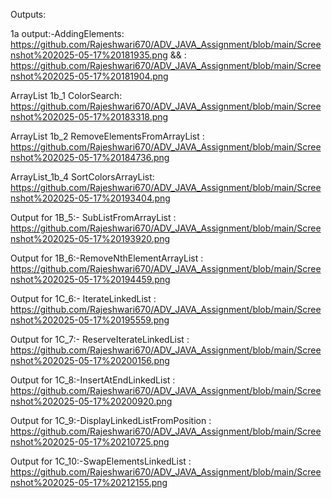 Outputs:

1a output:-AddingElements: https://github.com/Rajeshwari670/ADV_JAVA_Assignment/blob/main/Screenshot%202025-05-17%20181935.png
&&  : https://github.com/Rajeshwari670/ADV_JAVA_Assignment/blob/main/Screenshot%202025-05-17%20181904.png

 ArrayList 1b_1 ColorSearch: https://github.com/Rajeshwari670/ADV_JAVA_Assignment/blob/main/Screenshot%202025-05-17%20183318.png

ArrayList 1b_2 RemoveElementsFromArrayList : https://github.com/Rajeshwari670/ADV_JAVA_Assignment/blob/main/Screenshot%202025-05-17%20184736.png

ArrayList_1b_4 SortColorsArrayList: https://github.com/Rajeshwari670/ADV_JAVA_Assignment/blob/main/Screenshot%202025-05-17%20193404.png

Output for 1B_5:- SubListFromArrayList : https://github.com/Rajeshwari670/ADV_JAVA_Assignment/blob/main/Screenshot%202025-05-17%20193920.png

Output for 1B_6:-RemoveNthElementArrayList : https://github.com/Rajeshwari670/ADV_JAVA_Assignment/blob/main/Screenshot%202025-05-17%20194459.png

Output for 1C_6:- IterateLinkedList : https://github.com/Rajeshwari670/ADV_JAVA_Assignment/blob/main/Screenshot%202025-05-17%20195559.png
  
Output for 1C_7:- ReserveIterateLinkedList : https://github.com/Rajeshwari670/ADV_JAVA_Assignment/blob/main/Screenshot%202025-05-17%20200156.png

Output for 1C_8:-InsertAtEndLinkedList : https://github.com/Rajeshwari670/ADV_JAVA_Assignment/blob/main/Screenshot%202025-05-17%20200920.png

Output for 1C_9:-DisplayLinkedListFromPosition : https://github.com/Rajeshwari670/ADV_JAVA_Assignment/blob/main/Screenshot%202025-05-17%20210725.png

Output for 1C_10:-SwapElementsLinkedList : https://github.com/Rajeshwari670/ADV_JAVA_Assignment/blob/main/Screenshot%202025-05-17%20212155.png
